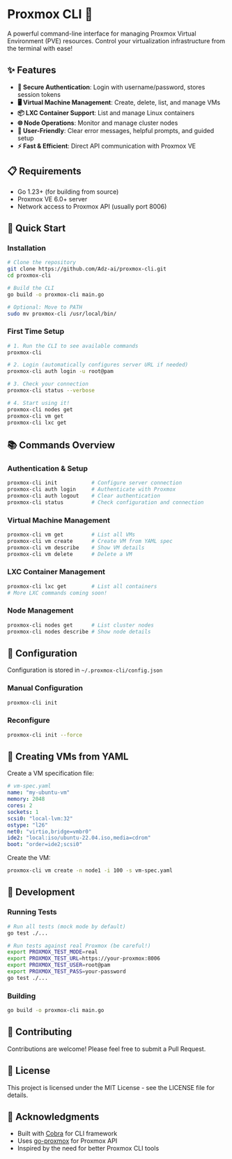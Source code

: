 # Proxmox CLI 🚀

A powerful command-line interface for managing Proxmox Virtual Environment (PVE) resources. Control your virtualization infrastructure from the terminal with ease!

## ✨ Features

- **🔐 Secure Authentication**: Login with username/password, stores session tokens
- **🖥️ Virtual Machine Management**: Create, delete, list, and manage VMs
- **📦 LXC Container Support**: List and manage Linux containers
- **🌐 Node Operations**: Monitor and manage cluster nodes
- **🎯 User-Friendly**: Clear error messages, helpful prompts, and guided setup
- **⚡ Fast & Efficient**: Direct API communication with Proxmox VE

## 📋 Requirements

- Go 1.23+ (for building from source)
- Proxmox VE 6.0+ server
- Network access to Proxmox API (usually port 8006)

## 🚀 Quick Start

### Installation

```bash
# Clone the repository
git clone https://github.com/Adz-ai/proxmox-cli.git
cd proxmox-cli

# Build the CLI
go build -o proxmox-cli main.go

# Optional: Move to PATH
sudo mv proxmox-cli /usr/local/bin/
```

### First Time Setup

```bash
# 1. Run the CLI to see available commands
proxmox-cli

# 2. Login (automatically configures server URL if needed)
proxmox-cli auth login -u root@pam

# 3. Check your connection
proxmox-cli status --verbose

# 4. Start using it!
proxmox-cli nodes get
proxmox-cli vm get
proxmox-cli lxc get
```

## 📚 Commands Overview

### Authentication & Setup
```bash
proxmox-cli init           # Configure server connection
proxmox-cli auth login     # Authenticate with Proxmox
proxmox-cli auth logout    # Clear authentication
proxmox-cli status         # Check configuration and connection
```

### Virtual Machine Management
```bash
proxmox-cli vm get         # List all VMs
proxmox-cli vm create      # Create VM from YAML spec
proxmox-cli vm describe    # Show VM details
proxmox-cli vm delete      # Delete a VM
```

### LXC Container Management
```bash
proxmox-cli lxc get        # List all containers
# More LXC commands coming soon!
```

### Node Management
```bash
proxmox-cli nodes get      # List cluster nodes
proxmox-cli nodes describe # Show node details
```

## 🔧 Configuration

Configuration is stored in `~/.proxmox-cli/config.json`

### Manual Configuration
```bash
proxmox-cli init
```

### Reconfigure
```bash
proxmox-cli init --force
```

## 📝 Creating VMs from YAML

Create a VM specification file:

```yaml
# vm-spec.yaml
name: "my-ubuntu-vm"
memory: 2048
cores: 2
sockets: 1
scsi0: "local-lvm:32"
ostype: "l26"
net0: "virtio,bridge=vmbr0"
ide2: "local:iso/ubuntu-22.04.iso,media=cdrom"
boot: "order=ide2;scsi0"
```

Create the VM:
```bash
proxmox-cli vm create -n node1 -i 100 -s vm-spec.yaml
```

## 🧪 Development

### Running Tests
```bash
# Run all tests (mock mode by default)
go test ./...

# Run tests against real Proxmox (be careful!)
export PROXMOX_TEST_MODE=real
export PROXMOX_TEST_URL=https://your-proxmox:8006
export PROXMOX_TEST_USER=root@pam
export PROXMOX_TEST_PASS=your-password
go test ./...
```

### Building
```bash
go build -o proxmox-cli main.go
```

## 🤝 Contributing

Contributions are welcome! Please feel free to submit a Pull Request.

## 📄 License

This project is licensed under the MIT License - see the LICENSE file for details.

## 🙏 Acknowledgments

- Built with [Cobra](https://github.com/spf13/cobra) for CLI framework
- Uses [go-proxmox](https://github.com/luthermonson/go-proxmox) for Proxmox API
- Inspired by the need for better Proxmox CLI tools

